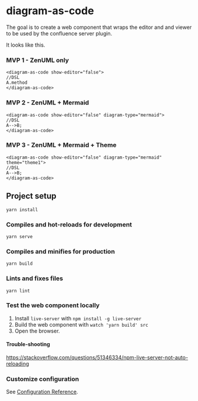 # diagram-as-code

The goal is to create a web component that wraps the editor and and viewer to be used by the
confluence server plugin.

It looks like this.

### MVP 1 - ZenUML only
```
<diagram-as-code show-editor="false">
//DSL
A.method
</diagram-as-code>
```

### MVP 2 - ZenUML + Mermaid
```
<diagram-as-code show-editor="false" diagram-type="mermaid">
//DSL
A-->B;
</diagram-as-code>
```

### MVP 3 - ZenUML + Mermaid + Theme
```
<diagram-as-code show-editor="false" diagram-type="mermaid" theme="theme1">
//DSL
A-->B;
</diagram-as-code>
```


## Project setup
```
yarn install
```

### Compiles and hot-reloads for development
```
yarn serve
```

### Compiles and minifies for production
```
yarn build
```

### Lints and fixes files
```
yarn lint
```

### Test the web component locally

1. Install `live-server` with `npm install -g live-server`
2. Build the web component with `watch 'yarn build' src`
3. Open the browser.

#### Trouble-shooting

https://stackoverflow.com/questions/51346334/npm-live-server-not-auto-reloading

### Customize configuration
See [Configuration Reference](https://cli.vuejs.org/config/).
